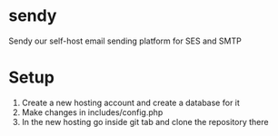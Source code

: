 # sendy

Sendy our self-host email sending platform for SES and SMTP

# Setup

1. Create a new hosting account and create a database for it
2. Make changes in includes/config.php
3. In the new hosting go inside git tab and clone the repository there
